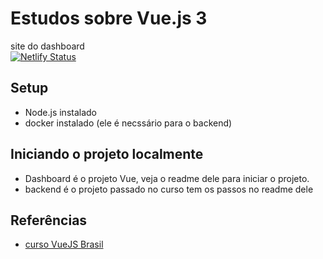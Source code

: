 # Estudos sobre Vue.js 3

site do dashboard <br /> [![Netlify Status](https://api.netlify.com/api/v1/badges/2f0af836-7665-4935-9c85-b5447380fd71/deploy-status)](https://app.netlify.com/sites/brian-izaki-feedbacker-dashboard/deploys)

## Setup
- Node.js instalado
- docker instalado (ele é necssário para o backend)

## Iniciando o projeto localmente
- Dashboard é o projeto Vue, veja o readme dele para iniciar o projeto.
- backend é o projeto passado no curso tem os passos no readme dele

## Referências
- [curso VueJS Brasil](https://igorhalfeld.teachable.com/p/treinamento-completo-e-gratuito-de-vue-js-3-do-iniciante-ao-avancado)